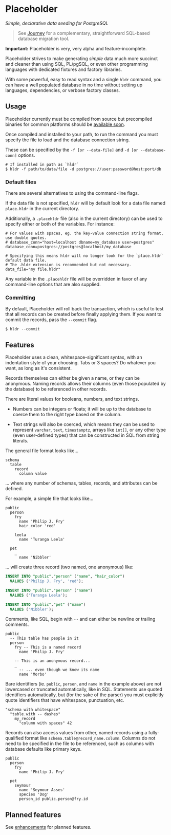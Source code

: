 # Placeholder

*Simple, declarative data seeding for PostgreSQL*

> See [Journey](https://github.com/kevlarr/jrny)
> for a complementary, straightforward SQL-based database migration tool.

**Important:** Placeholder is very, very alpha and feature-incomplete.

Placeholder strives to make generating _simple_ data much more succinct
and cleaner than using SQL, PL/pgSQL, or even other programming languages
with dedicated fixtures and factory libraries.

With some powerful, easy to read syntax and a single `hldr` command,
you can have a well populated database in no time without setting up
languages, dependencies, or verbose factory classes.

## Usage

Placeholder currently must be compiled from source but precompiled
binaries for common platforms should be [available soon](https://github.com/kevlarr/hldr/issues/16).

Once compiled and installed to your path,
to run the command you must specify the file to load and the
database connection string.

These can be specified by the `-f [or --data-file]` and
`-d [or --database-conn]` options.

```
# If installed in path as `hldr`
$ hldr -f path/to/data/file -d postgres://user:password@host:port/db
```

### Default files

There are several alternatives to using the command-line flags.

If the data file is not specified, `hldr` will by default look for a data file named `place.hldr`
in the current directory.

Additionally, a `.placehldr` file (also in the current directory) can be used to specify either
or both of the variables. For instance:

```
# For values with spaces, eg. the key-value connection string format, use double quotes.
# database_conn="host=localhost dbname=my_database user=postgres"
database_conn=postgres://postgres@localhost/my_database

# Specifying this means hldr will no longer look for the `place.hldr` default data file.
# The .hldr extension is recommended but not necessary.
data_file="my file.hldr"
```

Any variable in the `.placehldr` file will be overridden in favor of any command-line options
that are also supplied.

### Committing

By default, Placeholder will roll back the transaction,
which is useful to test that all records can be created
before finally applying them.
If you want to commit the records, pass the `--commit` flag.

```
$ hldr --commit
```

## Features

Placeholder uses a clean, whitespace-significant syntax,
with an indentation style of your choosing. Tabs or 3 spaces?
Do whatever you want, as long as it's consistent.

Records themselves can either be given a name, or they can be anonymous.
Naming records allows their columns (even those populated by the database)
to be referenced in other records.

There are literal values for booleans, numbers, and text strings.

- Numbers can be integers or floats; it will be up to the database to
coerce them to the right type based on the column.

- Text strings will also be coerced, which means they can be
used to represent `varchar`, `text`, `timestamptz`, arrays like `int[]`, or any
other type (even user-defined types) that can be constructed in SQL from string literals.

The general file format looks like...

```
schema
  table
    record
      column value
```
... where any number of schemas, tables, records, and attributes can be defined.

For example, a simple file that looks like...

```
public
  person
    fry
      name 'Philip J. Fry'
      hair_color 'red'

    leela
      name 'Turanga Leela'

  pet
    _
      name 'Nibbler'
```

... will create three record (two named, one anonymous) like:

```sql
INSERT INTO "public"."person" ("name", "hair_color")
  VALUES ('Philip J. Fry', 'red');

INSERT INTO "public"."person" ("name")
  VALUES ('Turanga Leela');

INSERT INTO "public"."pet" ("name")
  VALUES ('Nibbler');
```

Comments, like SQL, begin with `--` and can either be newline or trailing comments.

```
public
  -- This table has people in it
  person
    fry -- This is a named record
      name 'Philip J. Fry'

    -- This is an anonymous record...
    _
      -- ... even though we know its name
      name 'Morbo'
```

Bare identifiers (ie. `public`, `person`, and `name` in the example above)
are not lowercased or truncated automatically, like in SQL.
Statements use quoted identifiers automatically,
but (for the sake of the parser) you must explicitly quote identifiers
that have whitespace, punctuation, etc.

```
"schema with whitespace"
  "table.with -- dashes"
    my_record
      "column with spaces" 42
```

Records can also access values from other, named records using a fully-qualified
format like `schema.table@record_name.column`.
Columns do not need to be specified in the file to be referenced,
such as columns with database defaults like primary keys.

```
public
  person
    fry
      name 'Philip J. Fry'

  pet
    seymour
      name 'Seymour Asses'
      species 'Dog'
      person_id public.person@fry.id
```

## Planned features

See [enhancements](https://github.com/kevlarr/hldr/issues?q=is%3Aopen+is%3Aissue+label%3Aenhancement) for planned features.
